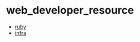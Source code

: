 # web_developer_resource
- [ruby](https://github.com/ogawaso/web_developer_resource/blob/master/ruby.md)
- [infra](https://github.com/ogawaso/web_developer_resource/blob/master/infra.md)

